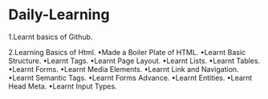 # Daily-Learning

1.Learnt basics of Github.

2.Learning Basics of Html.
 •Made a Boiler Plate of HTML.
 •Learnt Basic Structure.
 •Learnt Tags.
 •Learnt Page Layout.
 •Learnt Lists.
 •Learnt Tables.
 •Learnt Forms.
 •Learnt Media Elements.
 •Learnt Link and Navigation.
 •Learnt Semantic Tags.
 •Learnt Forms Advance.
 •Learnt Entities.
 •Learnt Head Meta.
 •Learnt Input Types.
  
 